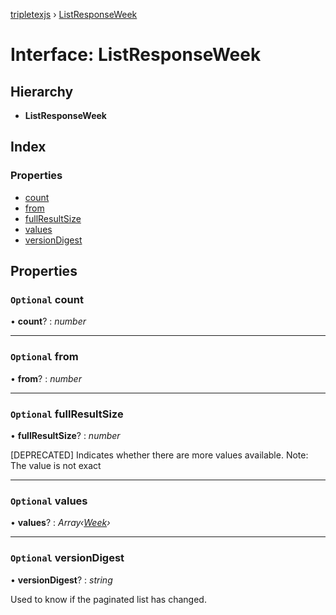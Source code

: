[tripletexjs](../README.md) › [ListResponseWeek](listresponseweek.md)

# Interface: ListResponseWeek

## Hierarchy

* **ListResponseWeek**

## Index

### Properties

* [count](listresponseweek.md#optional-count)
* [from](listresponseweek.md#optional-from)
* [fullResultSize](listresponseweek.md#optional-fullresultsize)
* [values](listresponseweek.md#optional-values)
* [versionDigest](listresponseweek.md#optional-versiondigest)

## Properties

### `Optional` count

• **count**? : *number*

___

### `Optional` from

• **from**? : *number*

___

### `Optional` fullResultSize

• **fullResultSize**? : *number*

[DEPRECATED] Indicates whether there are more values available. Note: The value is not exact

___

### `Optional` values

• **values**? : *Array‹[Week](week.md)›*

___

### `Optional` versionDigest

• **versionDigest**? : *string*

Used to know if the paginated list has changed.
